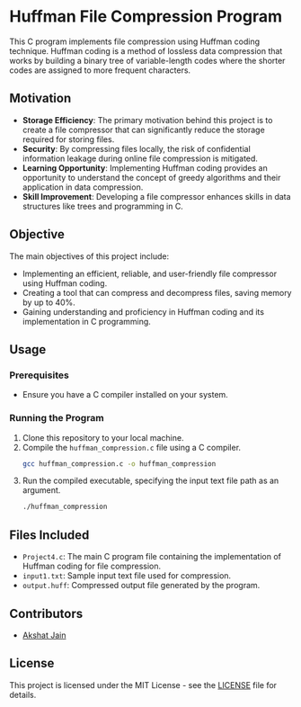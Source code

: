 # Huffman File Compression Program

This C program implements file compression using Huffman coding technique. Huffman coding is a method of lossless data compression that works by building a binary tree of variable-length codes where the shorter codes are assigned to more frequent characters.

## Motivation

- **Storage Efficiency**: The primary motivation behind this project is to create a file compressor that can significantly reduce the storage required for storing files.
- **Security**: By compressing files locally, the risk of confidential information leakage during online file compression is mitigated.
- **Learning Opportunity**: Implementing Huffman coding provides an opportunity to understand the concept of greedy algorithms and their application in data compression.
- **Skill Improvement**: Developing a file compressor enhances skills in data structures like trees and programming in C.

## Objective

The main objectives of this project include:

- Implementing an efficient, reliable, and user-friendly file compressor using Huffman coding.
- Creating a tool that can compress and decompress files, saving memory by up to 40%.
- Gaining understanding and proficiency in Huffman coding and its implementation in C programming.

## Usage

### Prerequisites

- Ensure you have a C compiler installed on your system.

### Running the Program

1. Clone this repository to your local machine.
2. Compile the `huffman_compression.c` file using a C compiler.
    ```bash
    gcc huffman_compression.c -o huffman_compression
    ```
3. Run the compiled executable, specifying the input text file path as an argument.
    ```bash
    ./huffman_compression
    ```

## Files Included

- `Project4.c`: The main C program file containing the implementation of Huffman coding for file compression.
- `input1.txt`: Sample input text file used for compression.
- `output.huff`: Compressed output file generated by the program.

## Contributors

- [Akshat Jain](https://github.com/akshat-d-jain)

## License

This project is licensed under the MIT License - see the [LICENSE](LICENSE) file for details.

